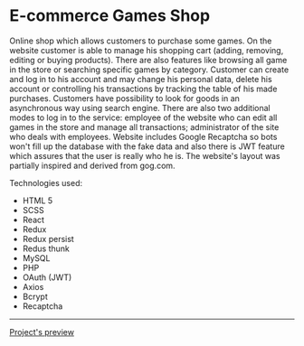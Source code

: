 <h1>E-commerce Games Shop</h1>
<p>Online shop which allows customers to purchase some games. On the website customer is able to manage his shopping cart (adding, removing, editing or buying products). There
are also features like browsing all game in the store or searching specific games by category. Customer can create and log in to his account and may change his personal data, delete his account or controlling his transactions by tracking the table of his made purchases. Customers have possibility to look for goods in an asynchronous way using search engine. There are also two additional modes to log in to the service: employee of the website who can edit all games in the store and manage all transactions; administrator of the site who deals with employees. Website includes Google Recaptcha so bots won't fill up the database with the fake data and also there is JWT feature which assures that the user is really who he is. The website's layout was partially inspired and derived from gog.com.</p>
<p>Technologies used:</p>
<ul>
  <li>HTML 5</li>
  <li>SCSS</li>
  <li>React</li>
  <li>Redux</li>
  <li>Redux persist</li>
  <li>Redus thunk</li>
  <li>MySQL</li>
  <li>PHP</li>
  <li>OAuth (JWT)</li>
  <li>Axios</li>
  <li>Bcrypt</li>
  <li>Recaptcha</li>
</ul>
<hr>
<a href="https://teo-games-shop.herokuapp.com/">Project's preview</a>
